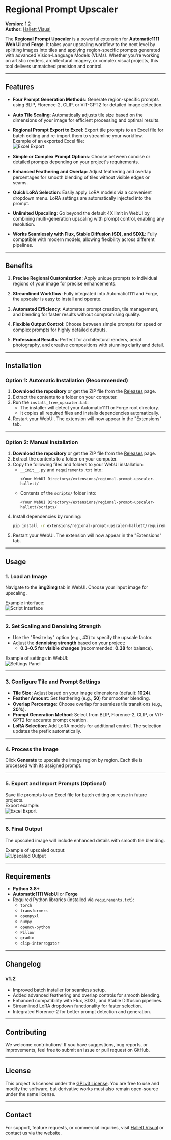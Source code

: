 # **Regional Prompt Upscaler**

**Version:** 1.2  
**Author:** [Hallett Visual](https://hallett-ai.com)

The **Regional Prompt Upscaler** is a powerful extension for **Automatic1111 Web UI** and **Forge**. It takes your upscaling workflow to the next level by splitting images into tiles and applying region-specific prompts generated with advanced Vision-Language Models (VLMs). Whether you're working on artistic renders, architectural imagery, or complex visual projects, this tool delivers unmatched precision and control.

---

## **Features**

- **Four Prompt Generation Methods**:
  Generate region-specific prompts using BLIP, Florence-2, CLIP, or ViT-GPT2 for detailed image detection.
  
- **Auto Tile Scaling**:
  Automatically adjusts tile size based on the dimensions of your image for efficient processing and optimal results.
  
- **Regional Prompt Export to Excel**:
  Export tile prompts to an Excel file for batch editing and re-import them to streamline your workflow.  
  Example of an exported Excel file:  
  ![Excel Export](assets/excel_example.JPG)
  
- **Simple or Complex Prompt Options**:
  Choose between concise or detailed prompts depending on your project's requirements.

- **Enhanced Feathering and Overlap**:
  Adjust feathering and overlap percentages for smooth blending of tiles without visible edges or seams.

- **Quick LoRA Selection**:
  Easily apply LoRA models via a convenient dropdown menu. LoRA settings are automatically injected into the prompt.

- **Unlimited Upscaling**:
  Go beyond the default 4X limit in WebUI by combining multi-generation upscaling with prompt control, enabling any resolution.

- **Works Seamlessly with Flux, Stable Diffusion (SD), and SDXL**:
  Fully compatible with modern models, allowing flexibility across different pipelines.

---

## **Benefits**

1. **Precise Regional Customization**:
   Apply unique prompts to individual regions of your image for precise enhancements.

2. **Streamlined Workflow**:
   Fully integrated into Automatic1111 and Forge, the upscaler is easy to install and operate.

3. **Automated Efficiency**:
   Automates prompt creation, tile management, and blending for faster results without compromising quality.

4. **Flexible Output Control**:
   Choose between simple prompts for speed or complex prompts for highly detailed outputs.

5. **Professional Results**:
   Perfect for architectural renders, aerial photography, and creative compositions with stunning clarity and detail.

---

## **Installation**

### **Option 1: Automatic Installation (Recommended)**

1. **Download the repository** or get the ZIP file from the [Releases](../../releases) page.
2. Extract the contents to a folder on your computer.
3. Run the `install_free_upscaler.bat`:
   - The installer will detect your Automatic1111 or Forge root directory.
   - It copies all required files and installs dependencies automatically.
4. Restart your WebUI. The extension will now appear in the "Extensions" tab.

---

### **Option 2: Manual Installation**

1. **Download the repository** or get the ZIP file from the [Releases](../../releases) page.
2. Extract the contents to a folder on your computer.
3. Copy the following files and folders to your WebUI installation:
   - `__init__.py` and `requirements.txt` into:
     ```
     <Your WebUI Directory>/extensions/regional-prompt-upscaler-hallett/
     ```
   - Contents of the `scripts/` folder into:
     ```
     <Your WebUI Directory>/extensions/regional-prompt-upscaler-hallett/scripts/
     ```
4. Install dependencies by running:
   ```bash
   pip install -r extensions/regional-prompt-upscaler-hallett/requirements.txt
   ```
5. Restart your WebUI. The extension will now appear in the "Extensions" tab.

---

## **Usage**

### **1. Load an Image**
Navigate to the **img2img** tab in WebUI. Choose your input image for upscaling.  

Example interface:  
![Script Interface](assets/screen_capture.JPG)

---

### **2. Set Scaling and Denoising Strength**
- Use the "Resize by" option (e.g., 4X) to specify the upscale factor.
- Adjust the **denoising strength** based on your project:
  - **0.3–0.5 for visible changes** (recommended: **0.38** for balance).  

Example of settings in WebUI:  
![Settings Panel](assets/hallett_settings.jpeg)

---

### **3. Configure Tile and Prompt Settings**
- **Tile Size**: Adjust based on your image dimensions (default: **1024**).
- **Feather Amount**: Set feathering (e.g., **50**) for smoother blending.
- **Overlap Percentage**: Choose overlap for seamless tile transitions (e.g., **20%**).
- **Prompt Generation Method**: Select from BLIP, Florence-2, CLIP, or ViT-GPT2 for accurate prompt creation.
- **LoRA Selection**: Add LoRA models for additional control. The selection updates the prefix automatically.

---

### **4. Process the Image**
Click **Generate** to upscale the image region by region. Each tile is processed with its assigned prompt.

---

### **5. Export and Import Prompts (Optional)**
Save tile prompts to an Excel file for batch editing or reuse in future projects.  
Export example:  
![Excel Export](assets/excel_example.JPG)

---

### **6. Final Output**
The upscaled image will include enhanced details with smooth tile blending.  

Example of upscaled output:  
![Upscaled Output](assets/sample_compare.jpg)

---

## **Requirements**

- **Python 3.8+**
- **Automatic1111 WebUI** or **Forge**
- Required Python libraries (installed via `requirements.txt`):
  - `torch`
  - `transformers`
  - `openpyxl`
  - `numpy`
  - `opencv-python`
  - `Pillow`
  - `gradio`
  - `clip-interrogator`

---

## **Changelog**

### **v1.2**
- Improved batch installer for seamless setup.
- Added advanced feathering and overlap controls for smooth blending.
- Enhanced compatibility with Flux, SDXL, and Stable Diffusion pipelines.
- Streamlined LoRA dropdown functionality for faster selection.
- Integrated Florence-2 for better prompt detection and generation.

---

## **Contributing**

We welcome contributions! If you have suggestions, bug reports, or improvements, feel free to submit an issue or pull request on GitHub.

---

## **License**

This project is licensed under the [GPLv3 License](LICENSE). You are free to use and modify the software, but derivative works must also remain open-source under the same license.

---

## **Contact**

For support, feature requests, or commercial inquiries, visit [Hallett Visual](https://hallett-ai.com) or contact us via the website.
